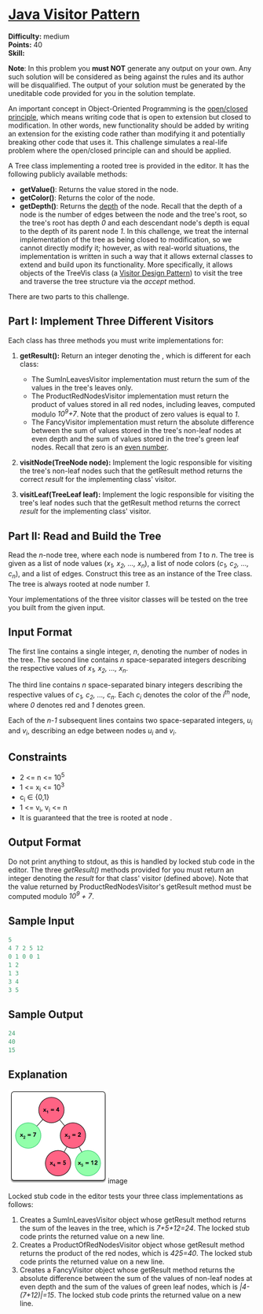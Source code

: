 # [Java Visitor Pattern](https://www.hackerrank.com/challenges/java-vistor-pattern/problem)

**Difficulty:** medium
</br>**Points:** 40
</br>**Skill:** 

**Note**: In this problem you **must NOT** generate any output on your own. Any such solution will be considered as being against the rules and its author will be disqualified. The output of your solution must be generated by the uneditable code provided for you in the solution template.

An important concept in Object-Oriented Programming is the [open/closed principle](https://en.wikipedia.org/wiki/Open/closed_principle), which means writing code that is open to extension but closed to modification. In other words, new functionality should be added by writing an extension for the existing code rather than modifying it and potentially breaking other code that uses it. This challenge simulates a real-life problem where the open/closed principle can and should be applied.

A Tree class implementing a rooted tree is provided in the editor. It has the following publicly available methods:
- **getValue()**: Returns the value stored in the node.
- **getColor()**: Returns the color of the node.
- **getDepth()**: Returns the [depth](https://en.wikipedia.org/wiki/Tree_%28data_structure%29#Terminologies_used_in_Trees) of the node. Recall that the depth of a node is the number of edges between the node and the tree's root, so the tree's root has depth _0_ and each descendant node's depth is equal to the depth of its parent node _1_.
In this challenge, we treat the internal implementation of the tree as being closed to modification, so we cannot directly modify it; however, as with real-world situations, the implementation is written in such a way that it allows external classes to extend and build upon its functionality. More specifically, it allows objects of the TreeVis class (a [Visitor Design Pattern](https://en.wikipedia.org/wiki/Visitor_pattern)) to visit the tree and traverse the tree structure via the _accept_ method.

There are two parts to this challenge.

## Part I: Implement Three Different Visitors
Each class has three methods you must write implementations for:
1. **getResult():** Return an integer denoting the , which is different for each class:
   - The SumInLeavesVisitor implementation must return the sum of the values in the tree's leaves only.
   - The ProductRedNodesVisitor implementation must return the product of values stored in all red nodes, including leaves, computed modulo _10<sup>9</sup>+7_. Note that the product of zero values is equal to _1_.
   - The FancyVisitor implementation must return the absolute difference between the sum of values stored in the tree's non-leaf nodes at even depth and the sum of values stored in the tree's green leaf nodes. Recall that zero is an [even number](https://en.wikipedia.org/wiki/Parity_of_zero).

2. **visitNode(TreeNode node):** Implement the logic responsible for visiting the tree's non-leaf nodes such that the getResult method returns the correct _result_ for the implementing class' visitor.

3. **visitLeaf(TreeLeaf leaf):** Implement the logic responsible for visiting the tree's leaf nodes such that the getResult method returns the correct _result_ for the implementing class' visitor.

## Part II: Read and Build the Tree
Read the _n_-node tree, where each node is numbered from _1_ to _n_. The tree is given as a list of node values (_x<sub>1</sub>, x<sub>2</sub>, ..., x<sub>n</sub>_), a list of node colors (_c<sub>1</sub>, c<sub>2</sub>, ..., c<sub>n</sub>_), and a list of edges. Construct this tree as an instance of the Tree class. The tree is always rooted at node number _1_.

Your implementations of the three visitor classes will be tested on the tree you built from the given input.

## Input Format

The first line contains a single integer, _n_, denoting the number of nodes in the tree. The second line contains _n_ space-separated integers describing the respective values of _x<sub>1</sub>, x<sub>2</sub>, ..., x<sub>n</sub>_.

The third line contains _n_ space-separated binary integers describing the respective values of _c<sub>1</sub>, c<sub>2</sub>, ..., c<sub>n</sub>_. Each _c<sub>i</sub>_ denotes the color of the _i<sup>th</sup>_ node, where _0_ denotes red and _1_ denotes green.

Each of the _n-1_ subsequent lines contains two space-separated integers, _u<sub>i</sub>_ and _v<sub>i</sub>_, describing an edge between nodes _u<sub>i</sub>_ and _v<sub>i</sub>_.

## Constraints
- 2 <= n <= 10<sup>5</sup>
- 1 <= x<sub>i</sub> <= 10<sup>3</sup>
- c<sub>i</sub> ∈ {0,1}
- 1 <= v<sub>i</sub>, v<sub>i</sub> <= n
- It is guaranteed that the tree is rooted at node .

## Output Format

Do not print anything to stdout, as this is handled by locked stub code in the editor. The three _getResult()_ methods provided for you must return an integer denoting the _result_ for that class' visitor (defined above). Note that the value returned by ProductRedNodesVisitor's getResult method must be computed modulo _10<sup>9</sup> + 7_.

## Sample Input
````java
5
4 7 2 5 12
0 1 0 0 1
1 2
1 3
3 4
3 5
````

## Sample Output
````java
24
40
15
````

## Explanation

![img.png](img.png)image

Locked stub code in the editor tests your three class implementations as follows:
1. Creates a SumInLeavesVisitor object whose getResult method returns the sum of the leaves in the tree, which is _7+5+12=24_. The locked stub code prints the returned value on a new line.
2. Creates a ProductOfRedNodesVisitor object whose getResult method returns the product of the red nodes, which is _4*2*5=40_. The locked stub code prints the returned value on a new line.
3. Creates a FancyVisitor object whose getResult method returns the absolute difference between the sum of the values of non-leaf nodes at even depth and the sum of the values of green leaf nodes, which is _|4-(7+12)|=15_. The locked stub code prints the returned value on a new line.